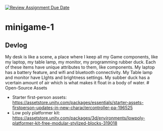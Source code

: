 [![Review Assignment Due Date](https://classroom.github.com/assets/deadline-readme-button-22041afd0340ce965d47ae6ef1cefeee28c7c493a6346c4f15d667ab976d596c.svg)](https://classroom.github.com/a/d-DorLAf)
# minigame-1
## Devlog
My desk is like a scene, a place where I keep all my Game components, like my laptop, my table lamp, my monitor, my programming rubber duck. Each of these items have unique attributes to them, like components. My laptop has a battery feature, and wifi and bluetooth connectivity. My Table lamp and monitor have LIghts and brightness settings. My subber duck has a vcertain amount of air which is what makes it float in a body of water. # Open-Source Assets
- Starter first-person assets: https://assetstore.unity.com/packages/essentials/starter-assets-firstperson-updates-in-new-charactercontroller-pa-196525
- Low poly platformer kit: https://assetstore.unity.com/packages/3d/environments/lowpoly-platformer-kit-free-modular-stylized-blocks-319018 
